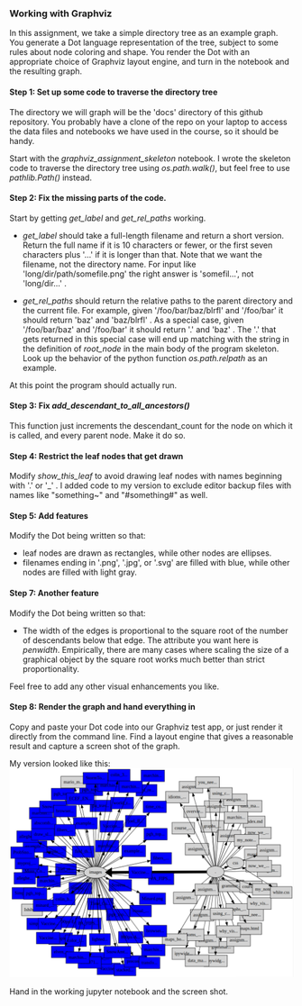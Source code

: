 ### Working with Graphviz

In this assignment, we take a simple directory tree as an example graph.
You generate a Dot language representation of the tree, subject to some
rules about node coloring and shape.  You render the Dot with an appropriate
choice of Graphviz layout engine, and turn in the notebook and the resulting
graph.


#### Step 1: Set up some code to traverse the directory tree

The directory we will graph will be the 'docs' directory of this
github repository.  You probably have a clone of the repo on your laptop
to access the data files and notebooks we have used in the course, so
it should be handy.

Start with the *graphviz_assignment_skeleton* notebook.  I wrote the
skeleton code to traverse the directory
tree using *os.path.walk()*, but feel free to use *pathlib.Path()* instead.


#### Step 2: Fix the missing parts of the code.

Start by getting *get_label* and *get_rel_paths* working.

* *get_label* should take a full-length filename and return a short
  version.  Return the full name if it is 10 characters or fewer, or
  the first seven characters plus '...' if it is longer than that.
  Note that we want the filename, not the directory name.  For input
  like 'long/dir/path/somefile.png' the right answer is 'somefil...',
  not 'long/dir...' .


* *get_rel_paths* should return the relative paths to the parent
  directory and the current file.  For example, given '/foo/bar/baz/blrfl'
  and '/foo/bar' it should return 'baz' and 'baz/blrfl' .  As a special
  case, given '/foo/bar/baz' and '/foo/bar' it should return '.' and 'baz' .
  The '.' that gets returned in this special case will end up matching with
  the string in the definition of *root_node* in the main body of the
  program skeleton.
  Look up the behavior of the python function *os.path.relpath* as an example.

At this point the program should actually run.


#### Step 3: Fix *add_descendant_to_all_ancestors()*

This function just increments the descendant_count for the node on which
it is called, and every parent node.  Make it do so.


#### Step 4: Restrict the leaf nodes that get drawn

Modify *show_this_leaf* to avoid drawing leaf nodes with names beginning
with '.' or '_' .  I added code to my version to exclude editor backup
files with names like "something~" and "#something#" as well.


#### Step 5: Add features

Modify the Dot being written so that:
* leaf nodes are drawn as rectangles, while other nodes are ellipses.
* filenames ending in '.png', '.jpg', or '.svg' are filled with blue,
  while other nodes are filled with light gray.


#### Step 7: Another feature

Modify the Dot being written so that:
* The width of the edges is proportional to the square root of the
  number of descendants below that edge.  The attribute you want here
  is *penwidth*.  Empirically, there are many cases where scaling the
  size of a graphical object by the square root works much better than
  strict proportionality.

Feel free to add any other visual enhancements you like.


#### Step 8: Render the graph and hand everything in

Copy and paste your Dot code into our Graphviz test app, or just render
it directly from the command line.  Find a layout engine that gives a
reasonable result and capture a screen shot of the graph.


My version looked like this:<br>
![image of the directory graph](images/graphviz_assignment_example.png)


Hand in the working jupyter notebook and the screen shot.

